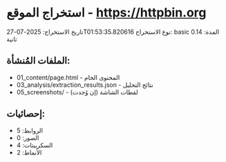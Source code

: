 # استخراج الموقع - https://httpbin.org

تاريخ الاستخراج: 2025-07-27T01:53:35.820616
نوع الاستخراج: basic
المدة: 0.14 ثانية

## الملفات المُنشأة:
- 01_content/page.html - المحتوى الخام
- 03_analysis/extraction_results.json - نتائج التحليل
- 05_screenshots/ - لقطات الشاشة (إن وُجدت)

## إحصائيات:
- الروابط: 5
- الصور: 0
- السكريبتات: 4
- الأنماط: 2
